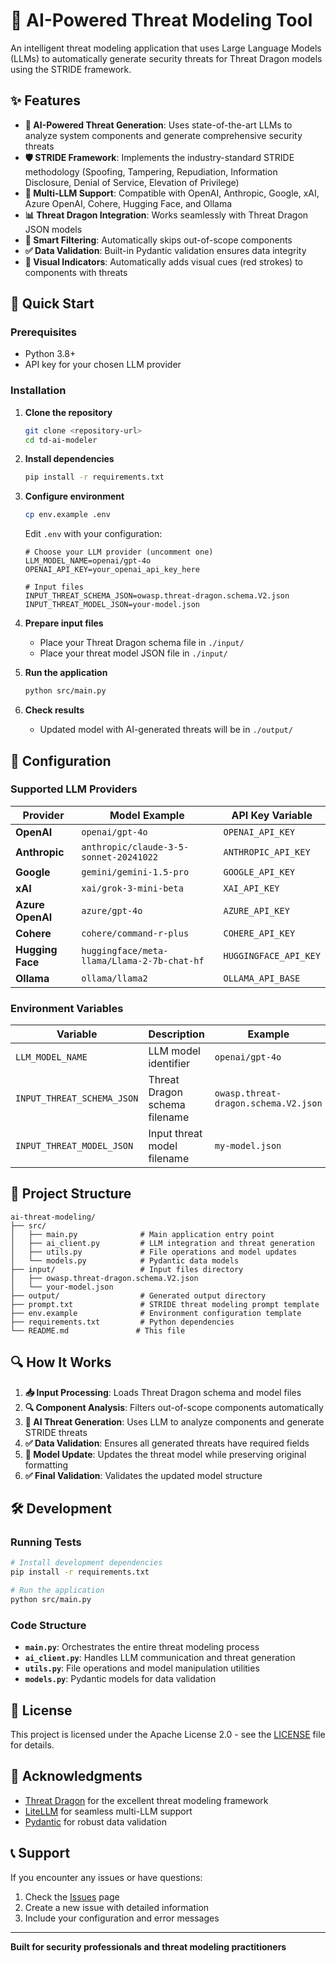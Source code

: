 # 🤖 AI-Powered Threat Modeling Tool

An intelligent threat modeling application that uses Large Language Models (LLMs) to automatically generate security threats for Threat Dragon models using the STRIDE framework.

## ✨ Features

- **🤖 AI-Powered Threat Generation**: Uses state-of-the-art LLMs to analyze system components and generate comprehensive security threats
- **🛡️ STRIDE Framework**: Implements the industry-standard STRIDE methodology (Spoofing, Tampering, Repudiation, Information Disclosure, Denial of Service, Elevation of Privilege)
- **🔧 Multi-LLM Support**: Compatible with OpenAI, Anthropic, Google, xAI, Azure OpenAI, Cohere, Hugging Face, and Ollama
- **📊 Threat Dragon Integration**: Works seamlessly with Threat Dragon JSON models
- **🎯 Smart Filtering**: Automatically skips out-of-scope components
- **✅ Data Validation**: Built-in Pydantic validation ensures data integrity
- **🎨 Visual Indicators**: Automatically adds visual cues (red strokes) to components with threats

## 🚀 Quick Start

### Prerequisites

- Python 3.8+
- API key for your chosen LLM provider

### Installation

1. **Clone the repository**
   ```bash
   git clone <repository-url>
   cd td-ai-modeler
   ```

2. **Install dependencies**
   ```bash
   pip install -r requirements.txt
   ```

3. **Configure environment**
   ```bash
   cp env.example .env
   ```
   
   Edit `.env` with your configuration:
   ```env
   # Choose your LLM provider (uncomment one)
   LLM_MODEL_NAME=openai/gpt-4o
   OPENAI_API_KEY=your_openai_api_key_here
   
   # Input files
   INPUT_THREAT_SCHEMA_JSON=owasp.threat-dragon.schema.V2.json
   INPUT_THREAT_MODEL_JSON=your-model.json
   ```

4. **Prepare input files**
   - Place your Threat Dragon schema file in `./input/`
   - Place your threat model JSON file in `./input/`

5. **Run the application**
   ```bash
   python src/main.py
   ```

6. **Check results**
   - Updated model with AI-generated threats will be in `./output/`

## 🔧 Configuration

### Supported LLM Providers

| Provider | Model Example | API Key Variable |
|----------|---------------|------------------|
| **OpenAI** | `openai/gpt-4o` | `OPENAI_API_KEY` |
| **Anthropic** | `anthropic/claude-3-5-sonnet-20241022` | `ANTHROPIC_API_KEY` |
| **Google** | `gemini/gemini-1.5-pro` | `GOOGLE_API_KEY` |
| **xAI** | `xai/grok-3-mini-beta` | `XAI_API_KEY` |
| **Azure OpenAI** | `azure/gpt-4o` | `AZURE_API_KEY` |
| **Cohere** | `cohere/command-r-plus` | `COHERE_API_KEY` |
| **Hugging Face** | `huggingface/meta-llama/Llama-2-7b-chat-hf` | `HUGGINGFACE_API_KEY` |
| **Ollama** | `ollama/llama2` | `OLLAMA_API_BASE` |

### Environment Variables

| Variable | Description | Example |
|----------|-------------|---------|
| `LLM_MODEL_NAME` | LLM model identifier | `openai/gpt-4o` |
| `INPUT_THREAT_SCHEMA_JSON` | Threat Dragon schema filename | `owasp.threat-dragon.schema.V2.json` |
| `INPUT_THREAT_MODEL_JSON` | Input threat model filename | `my-model.json` |

## 📁 Project Structure

```
ai-threat-modeling/
├── src/
│   ├── main.py              # Main application entry point
│   ├── ai_client.py         # LLM integration and threat generation
│   ├── utils.py             # File operations and model updates
│   └── models.py            # Pydantic data models
├── input/                   # Input files directory
│   ├── owasp.threat-dragon.schema.V2.json
│   └── your-model.json
├── output/                  # Generated output directory
├── prompt.txt               # STRIDE threat modeling prompt template
├── env.example              # Environment configuration template
├── requirements.txt         # Python dependencies
└── README.md               # This file
```

## 🔍 How It Works

1. **📥 Input Processing**: Loads Threat Dragon schema and model files
2. **🔍 Component Analysis**: Filters out-of-scope components automatically
3. **🤖 AI Threat Generation**: Uses LLM to analyze components and generate STRIDE threats
4. **✅ Data Validation**: Ensures all generated threats have required fields
5. **📝 Model Update**: Updates the threat model while preserving original formatting
6. **✅ Final Validation**: Validates the updated model structure

## 🛠️ Development

### Running Tests

```bash
# Install development dependencies
pip install -r requirements.txt

# Run the application
python src/main.py
```

### Code Structure

- **`main.py`**: Orchestrates the entire threat modeling process
- **`ai_client.py`**: Handles LLM communication and threat generation
- **`utils.py`**: File operations and model manipulation utilities
- **`models.py`**: Pydantic models for data validation


## 📄 License

This project is licensed under the Apache License 2.0 - see the [LICENSE](LICENSE) file for details.

## 🙏 Acknowledgments

- [Threat Dragon](https://threatdragon.org/) for the excellent threat modeling framework
- [LiteLLM](https://github.com/BerriAI/litellm) for seamless multi-LLM support
- [Pydantic](https://pydantic.dev/) for robust data validation

## 📞 Support

If you encounter any issues or have questions:

1. Check the [Issues](https://github.com/your-username/ai-threat-modeling/issues) page
2. Create a new issue with detailed information
3. Include your configuration and error messages

---

**Built for security professionals and threat modeling practitioners**